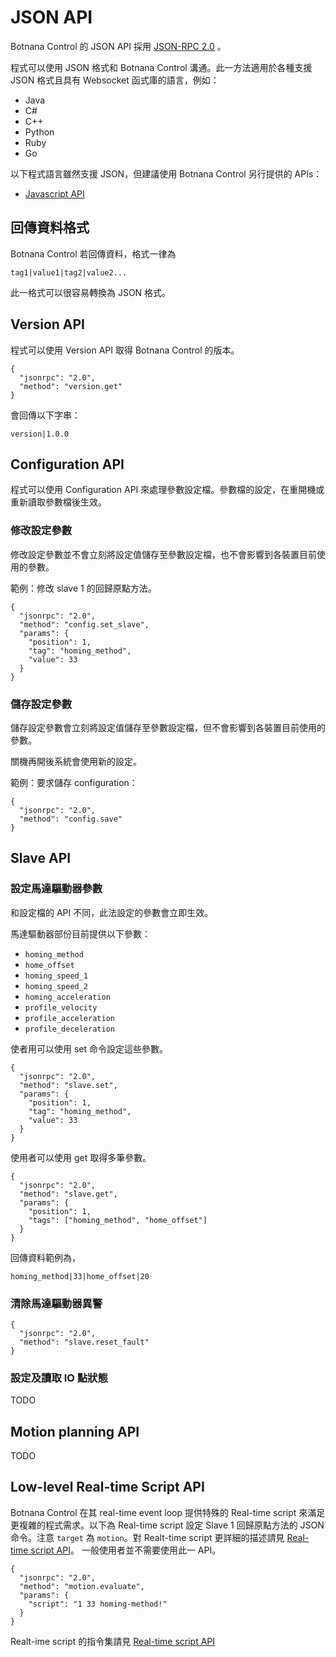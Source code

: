 # JSON API

Botnana Control 的 JSON API 採用 [JSON-RPC 2.0](http://www.jsonrpc.org/specification) 。

程式可以使用 JSON 格式和 Botnana Control 溝通。此一方法適用於各種支援 JSON 格式且具有 Websocket 函式庫的語言，例如：

* Java
* C#
* C++
* Python
* Ruby
* Go

以下程式語言雖然支援 JSON，但建議使用 Botnana Control 另行提供的 APIs：

* [Javascript API](./javascript-api.md)


## 回傳資料格式

Botnana Control 若回傳資料，格式一律為

    tag1|value1|tag2|value2...

此一格式可以很容易轉換為 JSON 格式。

## Version API

程式可以使用 Version API 取得 Botnana Control 的版本。

    {
      "jsonrpc": "2.0",
      "method": "version.get"
    }

會回傳以下字串：

    version|1.0.0

## Configuration API

程式可以使用 Configuration API 來處理參數設定檔。參數檔的設定，在重開機或重新讀取參數檔後生效。

### 修改設定參數

修改設定參數並不會立刻將設定值儲存至參數設定檔，也不會影響到各裝置目前使用的參數。

範例：修改 slave 1 的回歸原點方法。

    {
      "jsonrpc": "2.0",
      "method": "config.set_slave",
      "params": {
        "position": 1,
        "tag": "homing_method",
        "value": 33
      }
    }

### 儲存設定參數

儲存設定參數會立刻將設定值儲存至參數設定檔，但不會影響到各裝置目前使用的參數。

關機再開後系統會使用新的設定。

範例：要求儲存 configuration：

    {
      "jsonrpc": "2.0",
      "method": "config.save"
    }

## Slave API

### 設定馬達驅動器參數

和設定檔的 API 不同，此法設定的參數會立即生效。

馬達驅動器部份目前提供以下參數：

* `homing_method`
* `home_offset`
* `homing_speed_1`
* `homing_speed_2`
* `homing_acceleration`
* `profile_velocity`
* `profile_acceleration`
* `profile_deceleration`

使者用可以使用 set 命令設定這些參數。

    {
      "jsonrpc": "2.0",
      "method": "slave.set",
      "params": {
        "position": 1,
        "tag": "homing_method",
        "value": 33
      }
    }

使用者可以使用 get 取得多筆參數。

    {
      "jsonrpc": "2.0",
      "method": "slave.get",
      "params": {
        "position": 1,
        "tags": ["homing_method", "home_offset"]
      }
    }

回傳資料範例為，

    homing_method|33|home_offset|20

### 清除馬達驅動器異警

    {
      "jsonrpc": "2.0",
      "method": "slave.reset_fault"
    }

### 設定及讀取 IO 點狀態

TODO

## Motion planning API

TODO

## Low-level Real-time Script API

Botnana Control 在其 real-time event loop 提供特殊的 Real-time script 來滿足更複雜的程式需求。以下為 Real-time script 設定 Slave 1 回歸原點方法的 JSON 命令。注意 `target` 為 `motion`。對 Realt-time script 更詳細的描述請見 [Real-time script API](./real-time-script-api.md)。
一般使用者並不需要使用此一 API。

    {
      "jsonrpc": "2.0",
      "method": "motion.evaluate",
      "params": {
        "script": "1 33 homing-method!"        
      }
    }

Realt-ime script 的指令集請見 [Real-time script API](./real-time-script-api.md)

